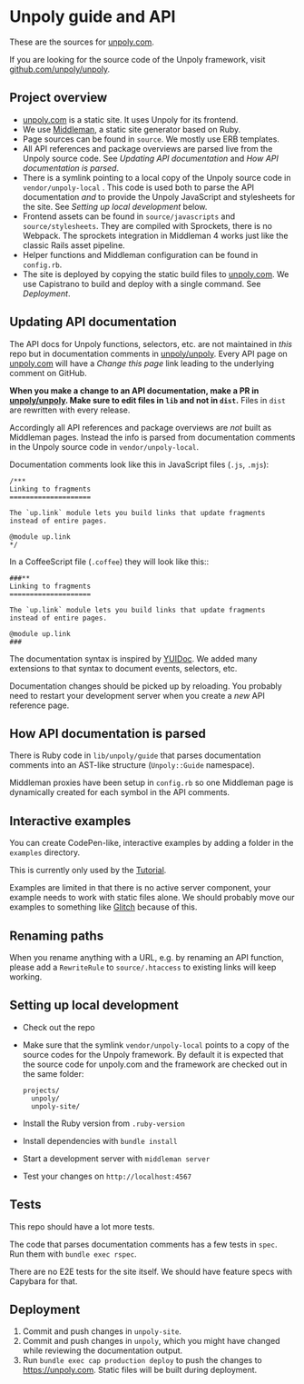 # Unpoly guide and API

These are the sources for [unpoly.com](https://unpoly.com).

If you are looking for the source code of the Unpoly framework, visit [github.com/unpoly/unpoly](https://github.com/unpoly/unpoly).


## Project overview

- [unpoly.com](https://unpoly.com) is a static site. It uses Unpoly for its frontend.
- We use [Middleman](https://middlemanapp.com/), a static site generator based on Ruby. 
- Page sources can be found in `source`. We mostly use ERB templates.
- All API references and package overviews are parsed live from the Unpoly source code.
  See *Updating API documentation* and *How API documentation is parsed*.
- There is a symlink pointing to a local copy of the Unpoly source code in `vendor/unpoly-local` .
  This code is used both to parse the API documentation *and* to provide
  the Unpoly JavaScript and stylesheets for the site. See *Setting up local development* below.
- Frontend assets can be found in `source/javascripts` and `source/stylesheets`.
  They are compiled with Sprockets, there is no Webpack.
  The sprockets integration in Middleman 4 works just like the classic Rails asset pipeline.
- Helper functions and Middleman configuration can be found in `config.rb`.
- The site is deployed by copying the static build files to [unpoly.com](https://unpoly.com).
  We use Capistrano to build and deploy with a single command. See *Deployment*.
  

## Updating API documentation

The API docs for Unpoly functions, selectors, etc. are not maintained in *this* repo but in documentation comments in [unpoly/unpoly](https://github.com/unpoly/unpoly). Every API page on [unpoly.com](https://unpoly.com) will have a *Change this page* link
leading to the underlying comment on GitHub.

**When you make a change to an API documentation, make a PR in [unpoly/unpoly](https://github.com/unpoly/unpoly). Make sure to edit files in `lib` and
not in `dist`.** Files in `dist` are rewritten with every release.

Accordingly all API references and package overviews are *not* built as Middleman pages. Instead the info is parsed from documentation comments in the Unpoly source code in `vendor/unpoly-local`.

Documentation comments look like this in JavaScript files (`.js`, `.mjs`):

```
/***
Linking to fragments
====================

The `up.link` module lets you build links that update fragments instead of entire pages.

@module up.link
*/
```

In a CoffeeScript file (`.coffee`) they will look like this::

```
###**
Linking to fragments
====================

The `up.link` module lets you build links that update fragments instead of entire pages.

@module up.link
###
```

The documentation syntax is inspired by [YUIDoc](http://yui.github.io/yuidoc/syntax/).
We added many extensions to that syntax to document events, selectors, etc.

Documentation changes should be picked up by reloading.
You probably need to restart your development server when you create a *new*
API reference page.


## How API documentation is parsed

There is Ruby code in `lib/unpoly/guide` that parses documentation comments
into an AST-like structure (`Unpoly::Guide` namespace).

Middleman proxies have been setup in `config.rb` so one Middleman page
is dynamically created for each symbol in the API comments.



## Interactive examples

You can create CodePen-like, interactive examples by adding a folder in 
the `examples` directory.

This is currently only used by the [Tutorial](https://unpoly.com/tutorial).

Examples are limited in that there is no active server component, your example
needs to work with static files alone. We should probably move our examples
to something like [Glitch](https://glitch.com/) because of this.


## Renaming paths

When you rename anything with a URL, e.g. by renaming an API function, please
add a `RewriteRule` to `source/.htaccess` to existing links will keep working.


## Setting up local development

- Check out the repo
- Make sure that the symlink `vendor/unpoly-local` points to a copy
  of the source codes for the Unpoly framework. By default it is expected
  that the source code for unpoly.com and the framework are checked out in the same folder:
  
      projects/
        unpoly/
        unpoly-site/

- Install the Ruby version from `.ruby-version`
- Install dependencies with `bundle install`
- Start a development server with `middleman server`
- Test your changes on `http://localhost:4567`


## Tests

This repo should have a lot more tests.

The code that parses documentation comments has a few tests in `spec`.\
Run them with `bundle exec rspec`.

There are no E2E tests for the site itself.
We should have feature specs with Capybara for that.


## Deployment

1. Commit and push changes in `unpoly-site`.
2. Commit and push changes in `unpoly`, which you might have changed while reviewing the documentation output.
3. Run `bundle exec cap production deploy` to push the changes to <https://unpoly.com>. Static files will be built during deployment.

